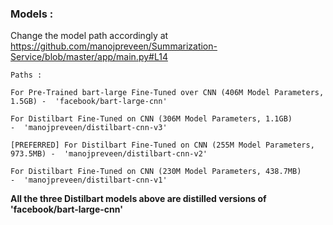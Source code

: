 ### Models :

Change the model path accordingly at https://github.com/manojpreveen/Summarization-Service/blob/master/app/main.py#L14

```
Paths :

For Pre-Trained bart-large Fine-Tuned over CNN (406M Model Parameters, 1.5GB) -  'facebook/bart-large-cnn'

For Distilbart Fine-Tuned on CNN (306M Model Parameters, 1.1GB)               -  'manojpreveen/distilbart-cnn-v3'

[PREFERRED] For Distilbart Fine-Tuned on CNN (255M Model Parameters, 973.5MB) -  'manojpreveen/distilbart-cnn-v2'

For Distilbart Fine-Tuned on CNN (230M Model Parameters, 438.7MB)             -  'manojpreveen/distilbart-cnn-v1'

```
**All the three Distilbart models above are distilled versions of 'facebook/bart-large-cnn'**


